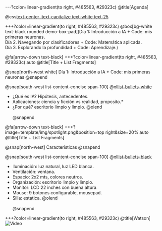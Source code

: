 ---?color=linear-gradient(to right, #485563, #29323c)
@title[Agenda]

@css[text-center .text-capitalize text-white text-25](Agenda)

+++?color=linear-gradient(to right, #485563, #29323c)
@box[bg-white text-black rounded demo-box-pad](Día 1: Introducción a IA + Code: mis primeras neuronas. <br> Día 2. Navegando por clasificadores + Code: Matemática aplicada. <br> Día 3. Explorando la profundidad + Code: Aprendizaje.)

@fa[arrow-down text-black]
+++?color=linear-gradient(to right, #485563, #29323c) auto
@title[Title + List Fragments]

@snap[north-west white]
Día 1: Introducción a IA + Code: mis primeras neuronas
@snapend

@snap[south-west list-content-concise span-100]
@ol[list-bullets-white](false)
- ¿Qué es IA? Hipótesis, antecedentes.
- Aplicaciones: ciencia y ficción vs realidad, proposito.*
- ¿Por qué?  escritorio limpio y limpio.
@olend
<br><br>
@snapend

@fa[arrow-down text-black]
+++?image=template/img/spotlight.png&position=top right&size=20% auto
@title[Title + List Fragments]

@snap[north-west]
Características
@snapend

@snap[south-west list-content-concise span-100]
@ol[list-bullets-black](false)
- Iluminación: luz natural, luz LED blanca.
- Ventilación: ventana.
- Espacio: 2x2 mts, colores neutros.
- Organización: escritorio limpio y limpio.
- Monitor: LCD 22 inches con buena altura.
- Mouse: 9 botones configurable, mousepad.
- Silla: estatica.
@olend
<br><br>
@snapend


+++?color=linear-gradient(to right, #485563, #29323c)
@title[Watson]
![Video](https://www.youtube.com/embed/mkiDkkdGGAQ)
